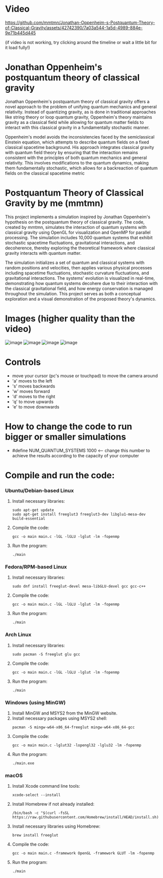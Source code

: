 # Video


https://github.com/mmtmn/Jonathan-Oppenheim-s-Postquantum-Theory-of-Classical-Gravity/assets/42742390/7a03a544-1a5d-4989-884e-9e71b445d445



(if video is not working, try clicking around the timeline or wait a little bit for it load fully!)



# Jonathan Oppenheim's postquantum theory of classical gravity
Jonathan Oppenheim's postquantum theory of classical gravity offers a novel approach to the problem of unifying quantum mechanics and general relativity. Instead of quantizing gravity, as is done in traditional approaches like string theory or loop quantum gravity, Oppenheim's theory maintains gravity as a classical field while allowing for quantum matter fields to interact with this classical gravity in a fundamentally stochastic manner.

Oppenheim's model avoids the inconsistencies faced by the semiclassical Einstein equation, which attempts to describe quantum fields on a fixed classical spacetime background. His approach integrates classical gravity with quantum field theory by ensuring that the interaction remains consistent with the principles of both quantum mechanics and general relativity. This involves modifications to the quantum dynamics, making them fundamentally stochastic, which allows for a backreaction of quantum fields on the classical spacetime metric

# Postquantum Theory of Classical Gravity by me (mmtmn)

This project implements a simulation inspired by Jonathan Oppenheim's hypothesis on the postquantum theory of classical gravity. The code, created by mmtmn, simulates the interaction of quantum systems with classical gravity using OpenGL for visualization and OpenMP for parallel processing. The simulation includes 10,000 quantum systems that exhibit stochastic spacetime fluctuations, gravitational interactions, and decoherence, thereby exploring the theoretical framework where classical gravity interacts with quantum matter.

The simulation initializes a set of quantum and classical systems with random positions and velocities, then applies various physical processes including spacetime fluctuations, stochastic curvature fluctuations, and gravitational interactions. The systems' evolution is visualized in real-time, demonstrating how quantum systems decohere due to their interaction with the classical gravitational field, and how energy conservation is managed throughout the simulation. This project serves as both a conceptual exploration and a visual demonstration of the proposed theory's dynamics.


# Images (higher quality than the video)

![image](https://github.com/mmtmn/Postquantum-Theory-of-Classical-Gravity/assets/42742390/73f0bd55-7243-4e32-921b-2921311bf1f9)
![image](https://github.com/mmtmn/Postquantum-Theory-of-Classical-Gravity/assets/42742390/18b5cd3d-bfbd-46e0-85af-fa990d80bdf6)
![image](https://github.com/mmtmn/Postquantum-Theory-of-Classical-Gravity/assets/42742390/499f7842-68af-4195-8d10-65e92fe98a2e)
![image](https://github.com/mmtmn/Postquantum-Theory-of-Classical-Gravity/assets/42742390/d24c421c-881b-49bf-9ade-da997f7fd38c)

# Controls
- move your cursor (pc's mouse or touchpad) to move the camera around
- 'a' moves to the left
- 's' moves backwards
- 'w' moves forward
- 'd' moves to the right
- 'q' to move upwards
- 'e' to move downwards

# How to change the code to run bigger or smaller simulations
- #define NUM_QUANTUM_SYSTEMS 1000 <-- change this number to achieve the results according to the capacity of your computer 


# Compile and run the code:

### Ubuntu/Debian-based Linux

1. Install necessary libraries:
   ```
   sudo apt-get update
   sudo apt-get install freeglut3 freeglut3-dev libglu1-mesa-dev build-essential
   ```
2. Compile the code:
   ```
   gcc -o main main.c -lGL -lGLU -lglut -lm -fopenmp
   ```
3. Run the program:
   ```
   ./main
   ```

### Fedora/RPM-based Linux

1. Install necessary libraries:
   ```
   sudo dnf install freeglut-devel mesa-libGLU-devel gcc gcc-c++
   ```
2. Compile the code:
   ```
   gcc -o main main.c -lGL -lGLU -lglut -lm -fopenmp
   ```
3. Run the program:
   ```
   ./main
   ```

### Arch Linux

1. Install necessary libraries:
   ```
   sudo pacman -S freeglut glu gcc
   ```
2. Compile the code:
   ```
   gcc -o main main.c -lGL -lGLU -lglut -lm -fopenmp
   ```
3. Run the program:
   ```
   ./main
   ```

### Windows (using MinGW)

1. Install MinGW and MSYS2 from the MinGW website.
2. Install necessary packages using MSYS2 shell:
   ```
   pacman -S mingw-w64-x86_64-freeglut mingw-w64-x86_64-gcc
   ```
3. Compile the code:
   ```
   gcc -o main main.c -lglut32 -lopengl32 -lglu32 -lm -fopenmp
   ```
4. Run the program:
   ```
   ./main.exe
   ```

### macOS

1. Install Xcode command line tools:
   ```
   xcode-select --install
   ```
2. Install Homebrew if not already installed:
   ```
   /bin/bash -c "$(curl -fsSL https://raw.githubusercontent.com/Homebrew/install/HEAD/install.sh)"
   ```
3. Install necessary libraries using Homebrew:
   ```
   brew install freeglut
   ```
4. Compile the code:
   ```
   gcc -o main main.c -framework OpenGL -framework GLUT -lm -fopenmp
   ```
5. Run the program:
   ```
   ./main
   ```
